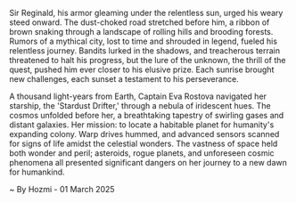 
Sir Reginald, his armor gleaming under the relentless sun, urged his weary steed onward.  The dust-choked road stretched before him, a ribbon of brown snaking through a landscape of rolling hills and brooding forests.  Rumors of a mythical city, lost to time and shrouded in legend, fueled his relentless journey.  Bandits lurked in the shadows, and treacherous terrain threatened to halt his progress, but the lure of the unknown, the thrill of the quest, pushed him ever closer to his elusive prize.  Each sunrise brought new challenges, each sunset a testament to his perseverance.

A thousand light-years from Earth, Captain Eva Rostova navigated her starship, the 'Stardust Drifter,' through a nebula of iridescent hues.  The cosmos unfolded before her, a breathtaking tapestry of swirling gases and distant galaxies.  Her mission: to locate a habitable planet for humanity's expanding colony.  Warp drives hummed, and advanced sensors scanned for signs of life amidst the celestial wonders.  The vastness of space held both wonder and peril; asteroids, rogue planets, and unforeseen cosmic phenomena all presented significant dangers on her journey to a new dawn for humankind.

~ By Hozmi - 01 March 2025
